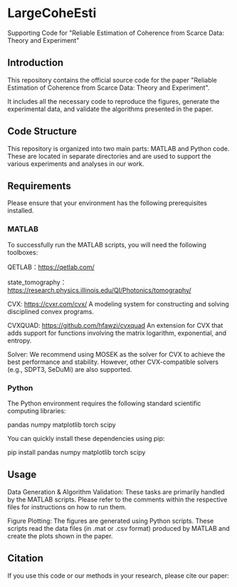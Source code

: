 # LargeCoheEsti

Supporting Code for "Reliable Estimation of Coherence from Scarce Data: Theory and Experiment"

## Introduction

This repository contains the official source code for the paper "Reliable Estimation of Coherence from Scarce Data: Theory and Experiment".

It includes all the necessary code to reproduce the figures, generate the experimental data, and validate the algorithms presented in the paper.

## Code Structure

This repository is organized into two main parts: MATLAB and Python code. These are located in separate directories and are used to support the various experiments and analyses in our work.

## Requirements

Please ensure that your environment has the following prerequisites installed.

### MATLAB
To successfully run the MATLAB scripts, you will need the following toolboxes:

QETLAB：https://qetlab.com/

state_tomography：https://research.physics.illinois.edu/QI/Photonics/tomography/

CVX: https://cvxr.com/cvx/ A modeling system for constructing and solving disciplined convex programs.

CVXQUAD: https://github.com/hfawzi/cvxquad An extension for CVX that adds support for functions involving the matrix logarithm, exponential, and entropy.

Solver: We recommend using MOSEK as the solver for CVX to achieve the best performance and stability. However, other CVX-compatible solvers (e.g., SDPT3, SeDuMi) are also supported.

### Python
The Python environment requires the following standard scientific computing libraries:

pandas numpy matplotlib torch scipy

You can quickly install these dependencies using pip:

pip install pandas numpy matplotlib torch scipy

## Usage
Data Generation & Algorithm Validation: These tasks are primarily handled by the MATLAB scripts. Please refer to the comments within the respective files for instructions on how to run them.

Figure Plotting: The figures are generated using Python scripts. These scripts read the data files (in .mat or .csv format) produced by MATLAB and create the plots shown in the paper.

## Citation
If you use this code or our methods in your research, please cite our paper:
